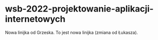 # wsb-2022-projektowanie-aplikacji-internetowych
Nowa linijka od Grzeska.
To jest nowa linijka (zmiana od Łukasza). 
